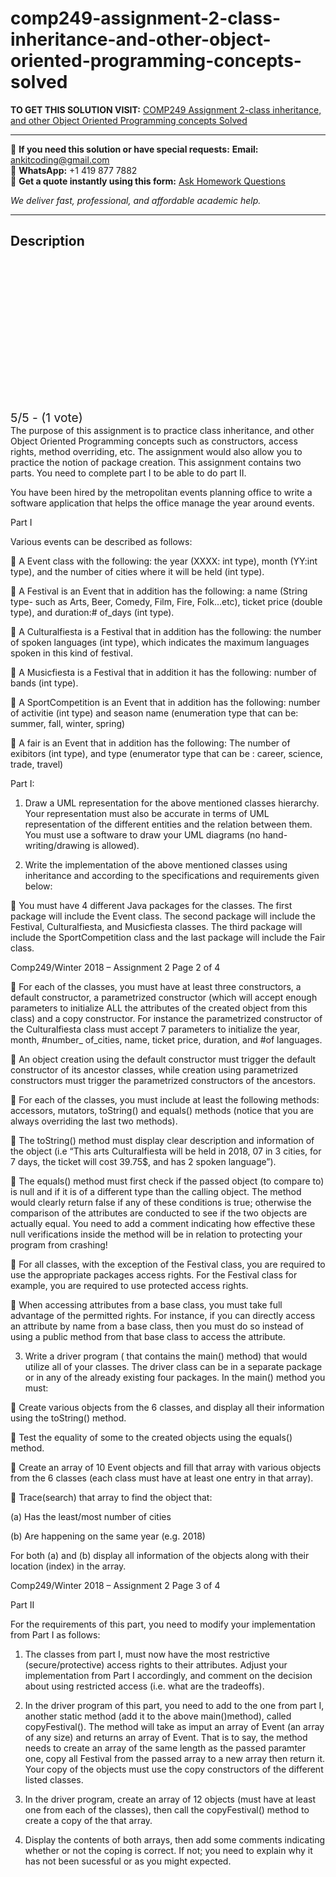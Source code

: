 # comp249-assignment-2-class-inheritance-and-other-object-oriented-programming-concepts-solved
**TO GET THIS SOLUTION VISIT:** [COMP249 Assignment 2-class inheritance, and other Object Oriented Programming concepts Solved](https://www.ankitcodinghub.com/product/comp249-assignment-2-class-inheritance-and-other-object-oriented-programming-concepts-solved/)


---

📩 **If you need this solution or have special requests:** **Email:** ankitcoding@gmail.com  
📱 **WhatsApp:** +1 419 877 7882  
📄 **Get a quote instantly using this form:** [Ask Homework Questions](https://www.ankitcodinghub.com/services/ask-homework-questions/)

*We deliver fast, professional, and affordable academic help.*

---

<h2>Description</h2>



<div class="kk-star-ratings kksr-auto kksr-align-center kksr-valign-top" data-payload="{&quot;align&quot;:&quot;center&quot;,&quot;id&quot;:&quot;52198&quot;,&quot;slug&quot;:&quot;default&quot;,&quot;valign&quot;:&quot;top&quot;,&quot;ignore&quot;:&quot;&quot;,&quot;reference&quot;:&quot;auto&quot;,&quot;class&quot;:&quot;&quot;,&quot;count&quot;:&quot;1&quot;,&quot;legendonly&quot;:&quot;&quot;,&quot;readonly&quot;:&quot;&quot;,&quot;score&quot;:&quot;5&quot;,&quot;starsonly&quot;:&quot;&quot;,&quot;best&quot;:&quot;5&quot;,&quot;gap&quot;:&quot;4&quot;,&quot;greet&quot;:&quot;Rate this product&quot;,&quot;legend&quot;:&quot;5\/5 - (1 vote)&quot;,&quot;size&quot;:&quot;24&quot;,&quot;title&quot;:&quot;COMP249 Assignment 2-class inheritance, and other Object Oriented Programming concepts Solved&quot;,&quot;width&quot;:&quot;138&quot;,&quot;_legend&quot;:&quot;{score}\/{best} - ({count} {votes})&quot;,&quot;font_factor&quot;:&quot;1.25&quot;}">

<div class="kksr-stars">

<div class="kksr-stars-inactive">
            <div class="kksr-star" data-star="1" style="padding-right: 4px">


<div class="kksr-icon" style="width: 24px; height: 24px;"></div>
        </div>
            <div class="kksr-star" data-star="2" style="padding-right: 4px">


<div class="kksr-icon" style="width: 24px; height: 24px;"></div>
        </div>
            <div class="kksr-star" data-star="3" style="padding-right: 4px">


<div class="kksr-icon" style="width: 24px; height: 24px;"></div>
        </div>
            <div class="kksr-star" data-star="4" style="padding-right: 4px">


<div class="kksr-icon" style="width: 24px; height: 24px;"></div>
        </div>
            <div class="kksr-star" data-star="5" style="padding-right: 4px">


<div class="kksr-icon" style="width: 24px; height: 24px;"></div>
        </div>
    </div>

<div class="kksr-stars-active" style="width: 138px;">
            <div class="kksr-star" style="padding-right: 4px">


<div class="kksr-icon" style="width: 24px; height: 24px;"></div>
        </div>
            <div class="kksr-star" style="padding-right: 4px">


<div class="kksr-icon" style="width: 24px; height: 24px;"></div>
        </div>
            <div class="kksr-star" style="padding-right: 4px">


<div class="kksr-icon" style="width: 24px; height: 24px;"></div>
        </div>
            <div class="kksr-star" style="padding-right: 4px">


<div class="kksr-icon" style="width: 24px; height: 24px;"></div>
        </div>
            <div class="kksr-star" style="padding-right: 4px">


<div class="kksr-icon" style="width: 24px; height: 24px;"></div>
        </div>
    </div>
</div>


<div class="kksr-legend" style="font-size: 19.2px;">
            5/5 - (1 vote)    </div>
    </div>
The purpose of this assignment is to practice class inheritance, and other Object Oriented Programming concepts such as constructors, access rights, method overriding, etc. The assignment would also allow you to practice the notion of package creation. This assignment contains two parts. You need to complete part I to be able to do part II.

You have been hired by the metropolitan events planning office to write a software application that helps the office manage the year around events.

Part I

Various events can be described as follows:

 A Event class with the following: the year (XXXX: int type), month (YY:int type), and the number of cities where it will be held (int type).

 A Festival is an Event that in addition has the following: a name (String type- such as Arts, Beer, Comedy, Film, Fire, Folk…etc), ticket price (double type), and duration:# of_days (int type).

 A Culturalfiesta is a Festival that in addition has the following: the number of spoken languages (int type), which indicates the maximum languages spoken in this kind of festival.

 A Musicfiesta is a Festival that in addition it has the following: number of bands (int type).

 A SportCompetition is an Event that in addition has the following: number of activitie (int type) and season name (enumeration type that can be: summer, fall, winter, spring)

 A fair is an Event that in addition has the following: The number of exibitors (int type), and type (enumerator type that can be : career, science, trade, travel)

Part I:

1. Draw a UML representation for the above mentioned classes hierarchy. Your representation must also be accurate in terms of UML representation of the different entities and the relation between them. You must use a software to draw your UML diagrams (no hand-writing/drawing is allowed).

2. Write the implementation of the above mentioned classes using inheritance and according to the specifications and requirements given below:

 You must have 4 different Java packages for the classes. The first package will include the Event class. The second package will include the Festival, Culturalfiesta, and Musicfiesta classes. The third package will include the SportCompetition class and the last package will include the Fair class.

Comp249/Winter 2018 – Assignment 2 Page 2 of 4

 For each of the classes, you must have at least three constructors, a default constructor, a parametrized constructor (which will accept enough parameters to initialize ALL the attributes of the created object from this class) and a copy constructor. For instance the parametrized constructor of the Culturalfiesta class must accept 7 parameters to initialize the year, month, #number_ of_cities, name, ticket price, duration, and #of languages.

 An object creation using the default constructor must trigger the default constructor of its ancestor classes, while creation using parametrized constructors must trigger the parametrized constructors of the ancestors.

 For each of the classes, you must include at least the following methods: accessors, mutators, toString() and equals() methods (notice that you are always overriding the last two methods).

 The toString() method must display clear description and information of the object (i.e “This arts Culturalfiesta will be held in 2018, 07 in 3 cities, for 7 days, the ticket will cost 39.75$, and has 2 spoken language”).

 The equals() method must first check if the passed object (to compare to) is null and if it is of a different type than the calling object. The method would clearly return false if any of these conditions is true; otherwise the comparison of the attributes are conducted to see if the two objects are actually equal. You need to add a comment indicating how effective these null verifications inside the method will be in relation to protecting your program from crashing!

 For all classes, with the exception of the Festival class, you are required to use the appropriate packages access rights. For the Festival class for example, you are required to use protected access rights.

 When accessing attributes from a base class, you must take full advantage of the permitted rights. For instance, if you can directly access an attribute by name from a base class, then you must do so instead of using a public method from that base class to access the attribute.

3. Write a driver program ( that contains the main() method) that would utilize all of your classes. The driver class can be in a separate package or in any of the already existing four packages. In the main() method you must:

 Create various objects from the 6 classes, and display all their information using the toString() method.

 Test the equality of some to the created objects using the equals() method.

 Create an array of 10 Event objects and fill that array with various objects from the 6 classes (each class must have at least one entry in that array).

 Trace(search) that array to find the object that:

(a) Has the least/most number of cities

(b) Are happening on the same year (e.g. 2018)

For both (a) and (b) display all information of the objects along with their location (index) in the array.

Comp249/Winter 2018 – Assignment 2 Page 3 of 4

Part II

For the requirements of this part, you need to modify your implementation from Part I as follows:

1. The classes from part I, must now have the most restrictive (secure/protective) access rights to their attributes. Adjust your implementation from Part I accordingly, and comment on the decision about using restricted access (i.e. what are the tradeoffs).

2. In the driver program of this part, you need to add to the one from part I, another static method (add it to the above main()method), called copyFestival(). The method will take as imput an array of Event (an array of any size) and returns an array of Event. That is to say, the method needs to create an array of the same length as the passed paramter one, copy all Festival from the passed array to a new array then return it. Your copy of the objects must use the copy constructors of the different listed classes.

3. In the driver program, create an array of 12 objects (must have at least one from each of the classes), then call the copyFestival() method to create a copy of the that array.

4. Display the contents of both arrays, then add some comments indicating whether or not the coping is correct. If not; you need to explain why it has not been sucessful or as you might expected.
